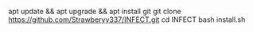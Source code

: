 apt update && apt upgrade && apt install git
git clone https://github.com/Strawberyy337/INFECT.git 
cd INFECT 
bash install.sh
